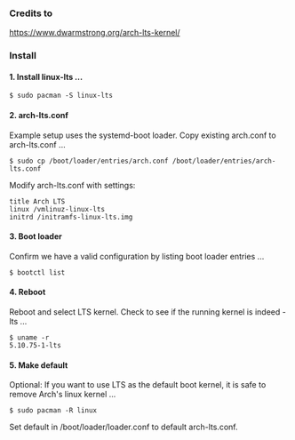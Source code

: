 ### Credits to 

https://www.dwarmstrong.org/arch-lts-kernel/

### Install

#### 1. Install linux-lts ...
```
$ sudo pacman -S linux-lts
```
#### 2. arch-lts.conf

Example setup uses the systemd-boot loader. Copy existing arch.conf to arch-lts.conf ...
```
$ sudo cp /boot/loader/entries/arch.conf /boot/loader/entries/arch-lts.conf
```
Modify arch-lts.conf with settings:

    title Arch LTS
    linux /vmlinuz-linux-lts
    initrd /initramfs-linux-lts.img

#### 3. Boot loader

Confirm we have a valid configuration by listing boot loader entries ...
```
$ bootctl list
```
#### 4. Reboot

Reboot and select LTS kernel. Check to see if the running kernel is indeed -lts ...
```
$ uname -r
5.10.75-1-lts
```
#### 5. Make default

Optional: If you want to use LTS as the default boot kernel, it is safe to remove Arch's linux kernel ...
```
$ sudo pacman -R linux
```
Set default in /boot/loader/loader.conf to default arch-lts.conf.

